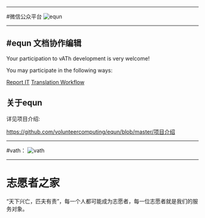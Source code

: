 
------

#微信公众平台
<img src="http://1.equn.sinaapp.com/mp.equn.jpg" alt="equn"/>

------

#equn 文档协作编辑
------

Your participation to vATh development is very welcome!

You may participate in the following ways:

[Report IT](https://gitcafe.com/volunteerAThome/volunteerAThome/blob/Develop/doc/internals/report-an-issueortickets.md)
[Translation Workflow](https://gitcafe.com/volunteerAThome/volunteerAThome/blob/Develop/doc/internals/translation-workflow.md)

关于equn
------

详见项目介绍:

https://github.com/volunteercomputing/equn/blob/master/项目介绍

------

#vath：
<img src="http://1.equn.sinaapp.com/3-9090.jpg" alt="vath"/>

------

志愿者之家
======
“天下兴亡，匹夫有责”，每一个人都可能成为志愿者，每一位志愿者就是我们的服务对象。
